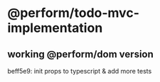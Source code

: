 # @perform/todo-mvc-implementation

## working @perform/dom version

beff5e9: init props to typescript & add more tests

